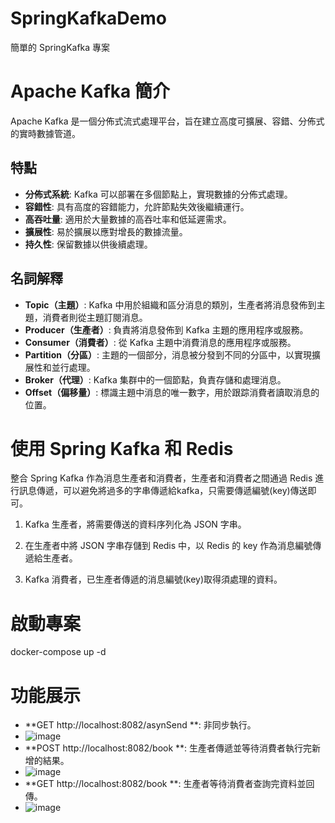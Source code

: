 # SpringKafkaDemo
簡單的 SpringKafka 專案

# Apache Kafka 簡介

Apache Kafka 是一個分佈式流式處理平台，旨在建立高度可擴展、容錯、分佈式的實時數據管道。

## 特點

- **分佈式系統**: Kafka 可以部署在多個節點上，實現數據的分佈式處理。
- **容錯性**: 具有高度的容錯能力，允許節點失效後繼續運行。
- **高吞吐量**: 適用於大量數據的高吞吐率和低延遲需求。
- **擴展性**: 易於擴展以應對增長的數據流量。
- **持久性**: 保留數據以供後續處理。

## 名詞解釋

- **Topic（主題）**: Kafka 中用於組織和區分消息的類別，生產者將消息發佈到主題，消費者則從主題訂閱消息。
- **Producer（生產者）**: 負責將消息發佈到 Kafka 主題的應用程序或服務。
- **Consumer（消費者）**: 從 Kafka 主題中消費消息的應用程序或服務。
- **Partition（分區）**: 主題的一個部分，消息被分發到不同的分區中，以實現擴展性和並行處理。
- **Broker（代理）**: Kafka 集群中的一個節點，負責存儲和處理消息。
- **Offset（偏移量）**: 標識主題中消息的唯一數字，用於跟踪消費者讀取消息的位置。

# 使用 Spring Kafka 和 Redis

整合 Spring Kafka 作為消息生產者和消費者，生產者和消費者之間通過 Redis 進行訊息傳遞，可以避免將過多的字串傳遞給kafka，只需要傳遞編號(key)傳送即可。

1. Kafka 生產者，將需要傳送的資料序列化為 JSON 字串。

2. 在生產者中將 JSON 字串存儲到 Redis 中，以 Redis 的 key 作為消息編號傳遞給生產者。

3. Kafka 消費者，已生產者傳遞的消息編號(key)取得須處理的資料。

# 啟動專案

docker-compose up -d

# 功能展示
- **GET http://localhost:8082/asynSend **: 非同步執行。
- ![image](https://github.com/k9798909/SpringKafkaDemo/assets/62507948/bca11454-5786-4012-8ac5-17239f6dcb09)
- **POST http://localhost:8082/book **: 生產者傳遞並等待消費者執行完新增的結果。
- ![image](https://github.com/k9798909/SpringKafkaDemo/assets/62507948/14599eaf-8999-4634-b881-44aa395c54a9)
- **GET http://localhost:8082/book **: 生產者等待消費者查詢完資料並回傳。
- ![image](https://github.com/k9798909/SpringKafkaDemo/assets/62507948/273c5481-44ab-49a2-acc3-22091574c92e)


